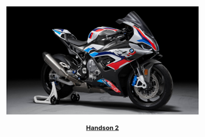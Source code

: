 <a name="readme-top">

<br/>

<br />
<div align="center">
  <a href="https://github.com/gipal30/">
  <!-- TODO: If you want to add logo or banner you can add it here -->
    <img src="./assets/img/s1000rr.jpg" 
  </a>
<!-- TODO: Change Title to the name of the title of your Project -->
  <h3 align="center">Handson 2</h3>
</div>

